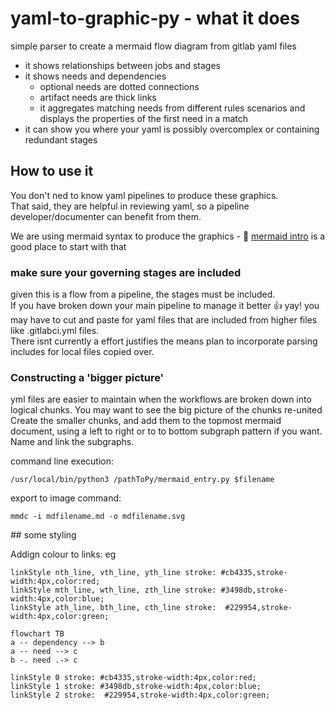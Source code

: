 # yaml-to-graphic-py - what it does
simple parser to create a mermaid flow diagram from gitlab yaml files
- it shows relationships between jobs and stages
- it shows needs and dependencies
  - optional needs are dotted connections
  - artifact needs are thick links
  - it aggregates matching needs from different rules scenarios and displays the properties of the first need in a match
- it can show you where your yaml is possibly overcomplex or containing redundant stages

## How to use it

You don't ned to know yaml pipelines to produce these graphics.  
That said, they are helpful in reviewing yaml, so a pipeline developer/documenter can benefit from them.  

We are using mermaid syntax to produce the graphics - :link: [mermaid intro](https://mermaid.js.org/intro/) is a good place to start with that  

### make sure your governing stages are included

given this is a flow from a pipeline, the stages must be included.  
If you have broken down your main pipeline to manage it better :thumbsup: yay! you may have to cut and paste for yaml files that are included from higher files like .gitlabci.yml files.  
There isnt currently a effort justifies the means plan to incorporate parsing includes for local files copied over.  

### Constructing a 'bigger picture'
yml files are easier to maintain when the workflows are broken down into logical chunks.
You may want to see the big picture of the chunks re-united  
Create the smaller chunks, and add them to the topmost mermaid document, using a left to right or to to bottom subgraph pattern if you want.  
Name and link the subgraphs.  

command line execution:
```
/usr/local/bin/python3 /pathToPy/mermaid_entry.py $filename
```

export to image command:
```
mmdc -i mdfilename.md -o mdfilename.svg
```

## some styling

Addign colour to links:
eg
```
linkStyle nth_line, vth_line, yth_line stroke: #cb4335,stroke-width:4px,color:red;
linkStyle mth_line, wth_line, zth_line stroke: #3498db,stroke-width:4px,color:blue;
linkStyle ath_line, bth_line, cth_line stroke:  #229954,stroke-width:4px,color:green;

```

```mermaid
flowchart TB
a -- dependency --> b
a -- need --> c
b -. need .-> c

linkStyle 0 stroke: #cb4335,stroke-width:4px,color:red;
linkStyle 1 stroke: #3498db,stroke-width:4px,color:blue;
linkStyle 2 stroke:  #229954,stroke-width:4px,color:green;
```
